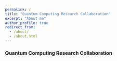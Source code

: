 ```yaml
---
permalink: /
title: "Quantum Computing Research Collaboration"
excerpt: "About me"
author_profile: true
redirect_from: 
  - /about/
  - /about.html
---
```

### Quantum Computing Research Collaboration
